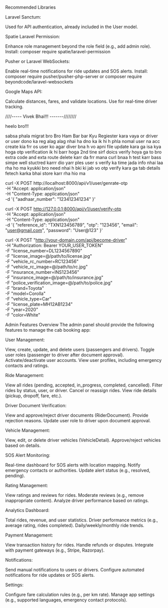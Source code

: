 Recommended Libraries

Laravel Sanctum:

Used for API authentication, already included in the User model.


Spatie Laravel Permission:

Enhance role management beyond the role field (e.g., add admin role).
Install: composer require spatie/laravel-permission


Pusher or Laravel WebSockets:

Enable real-time notifications for ride updates and SOS alerts.
Install: composer require pusher/pusher-php-server or composer require beyondcode/laravel-websockets


Google Maps API:

Calculate distances, fares, and validate locations.
Use for real-time driver tracking.




////----- Vivek Bhai!!! -------////////


heelo bro!!!


sabsa phala migrat bro 
Bro Ham Bar bar Kyu Regiester kara vaya or driver or user dono ka reg alag alag nhai ha 
dno ka ik hi h phla nomal user na acc create kia frr os user ko agar diver bna h 
vo apni file update kara ga isa kya hoga otp verification ik hi barr hoga 2nd tine sirf doics verify hoya ga 
 to bro extra code and exta route delete karr da frr  mana curl bnaa h test karr bass simpe 
well stuctred karrr dio yarr ples user s verify ka time jada info nhai laa rha ho ma kyukki bro need nhai h bki ki
jab vo otp verify kara ga tab details fetech karka bhai store karr rha hio ma


curl -X POST http://localhost:8000/api/v1/user/genrate-otp \
-H "Accept: application/json" \
-H "Content-Type: application/json" \
-d '{
  "aadhaar_number": "123412341234"
}'



curl -X POST http://127.0.0.1:8000/api/v1/user/verify-otp \
-H "Accept: application/json" \
-H "Content-Type: application/json" \
-d '{
  "reference_id": "TXN123456789",
  "otp": "123456",
  "email": "user@gmail.com",
  "password": "User@123"
}'




curl -X POST "http://your-domain.com/api/become-driver" \
-H "Authorization: Bearer YOUR_USER_TOKEN" \
-F "license_number=DL1234567890" \
-F "license_image=@/path/to/license.jpg" \
-F "vehicle_rc_number=RC123456" \
-F "vehicle_rc_image=@/path/to/rc.jpg" \
-F "insurance_number=INS123456" \
-F "insurance_image=@/path/to/insurance.jpg" \
-F "police_verification_image=@/path/to/police.jpg" \
-F "brand=Toyota" \
-F "model=Corolla" \
-F "vehicle_type=Car" \
-F "license_plate=MH12AB1234" \
-F "year=2020" \
-F "color=White"











Admin Features Overview
The admin panel should provide the following features to manage the cab booking app:

User Management:

View, create, update, and delete users (passengers and drivers).
Toggle user roles (passenger to driver after document approval).
Activate/deactivate user accounts.
View user profiles, including emergency contacts and ratings.


Ride Management:

View all rides (pending, accepted, in_progress, completed, cancelled).
Filter rides by status, user, or driver.
Cancel or reassign rides.
View ride details (pickup, dropoff, fare, etc.).


Driver Document Verification:

View and approve/reject driver documents (RiderDocument).
Provide rejection reasons.
Update user role to driver upon document approval.


Vehicle Management:

View, edit, or delete driver vehicles (VehicleDetail).
Approve/reject vehicles based on details.


SOS Alert Monitoring:

Real-time dashboard for SOS alerts with location mapping.
Notify emergency contacts or authorities.
Update alert status (e.g., resolved, pending).


Rating Management:

View ratings and reviews for rides.
Moderate reviews (e.g., remove inappropriate content).
Analyze driver performance based on ratings.


Analytics Dashboard:

Total rides, revenue, and user statistics.
Driver performance metrics (e.g., average rating, rides completed).
Daily/weekly/monthly ride trends.


Payment Management:

View transaction history for rides.
Handle refunds or disputes.
Integrate with payment gateways (e.g., Stripe, Razorpay).


Notifications:

Send manual notifications to users or drivers.
Configure automated notifications for ride updates or SOS alerts.


Settings:

Configure fare calculation rules (e.g., per km rate).
Manage app settings (e.g., supported languages, emergency contact protocols).